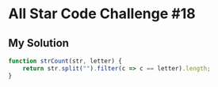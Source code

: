 # All Star Code Challenge #18

## My Solution

```javascript
function strCount(str, letter) {
    return str.split("").filter(c => c == letter).length;
}
```
